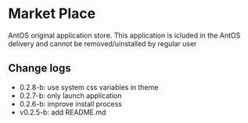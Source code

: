 # Market Place

AntOS original application store.
This application is icluded in the AntOS delivery
and cannot be removed/uinstalled by regular user

## Change logs
- 0.2.8-b: use system css variables in theme
- 0.2.7-b: only launch application
- 0.2.6-b: improve install process
- v0.2.5-b: add README.md